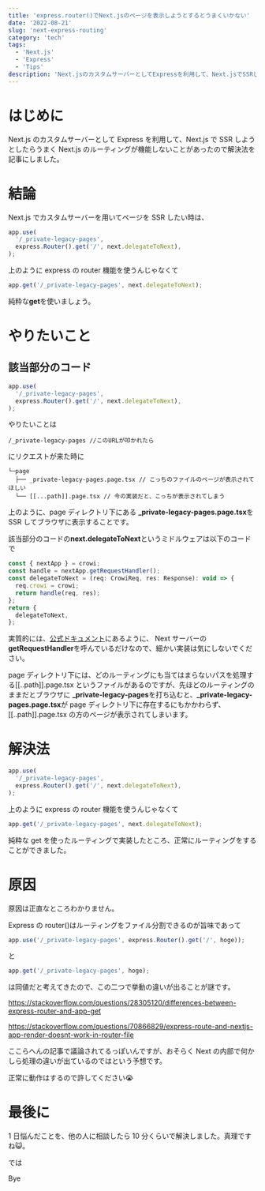 ```yaml
---
title: 'express.router()でNext.jsのページを表示しようとするとうまくいかない'
date: '2022-08-21'
slug: 'next-express-routing'
category: 'tech'
tags:
  - 'Next.js'
  - 'Express'
  - 'Tips'
description: 'Next.jsのカスタムサーバーとしてExpressを利用して、Next.jsでSSRしようとしたらうまくNext.jsのルーティングが機能しないことがあったので解決法を記事にしました。'
---
```


# はじめに

Next.js のカスタムサーバーとして Express を利用して、Next.js で SSR しようとしたらうまく Next.js のルーティングが機能しないことがあったので解決法を記事にしました。

# 結論

Next.js でカスタムサーバーを用いてページを SSR したい時は、

```javascript
app.use(
  '/_private-legacy-pages',
  express.Router().get('/', next.delegateToNext),
);
```

上のように express の router 機能を使うんじゃなくて

```javascript
app.get('/_private-legacy-pages', next.delegateToNext);
```

純粋な**get**を使いましょう。

# やりたいこと

## 該当部分のコード

```javascript
app.use(
  '/_private-legacy-pages',
  express.Router().get('/', next.delegateToNext),
);
```

やりたいことは

```
/_private-legacy-pages //このURLが叩かれたら
```

にリクエストが来た時に

```
└─page
  ├── _private-legacy-pages.page.tsx // こっちのファイルのページが表示されてほしい
  └── [[...path]].page.tsx // 今の実装だと、こっちが表示されてしまう
```

上のように、page ディレクトリ下にある **\_private-legacy-pages.page.tsx**を SSR してブラウザに表示することです。

該当部分のコードの**next.delegateToNext**というミドルウェアは以下のコードで

```javascript
const { nextApp } = crowi;
const handle = nextApp.getRequestHandler();
const delegateToNext = (req: CrowiReq, res: Response): void => {
  req.crowi = crowi;
  return handle(req, res);
};
return {
  delegateToNext,
};
```

実質的には、[公式ドキュメント](https://nextjs-ja-translation-docs.vercel.app/docs/advanced-features/custom-server)にあるように、
Next サーバーの**getRequestHandler**を呼んでいるだけなので、細かい実装は気にしないでください。

page ディレクトリ下には、どのルーティングにも当てはまらないパスを処理する[[..path]].page.tsx というファイルがあるのですが、先ほどのルーティングのままだとブラウザに **\_private-legacy-pages**を打ち込むと、**\_private-legacy-pages.page.tsx**が page ディレクトリ下に存在するにもかかわらず、[[..path]].page.tsx の方のページが表示されてしまいます。

# 解決法

```javascript
app.use(
  '/_private-legacy-pages',
  express.Router().get('/', next.delegateToNext),
);
```

上のように express の router 機能を使うんじゃなくて

```javascript
app.get('/_private-legacy-pages', next.delegateToNext);
```

純粋な get を使ったルーティングで実装したところ、正常にルーティングをすることができました。

# 原因

原因は正直なところわかりません。

Express の router()はルーティングをファイル分割できるのが旨味であって

```javascript
app.use('/_private-legacy-pages', express.Router().get('/', hoge));
```

と

```javascript
app.get('/_private-legacy-pages', hoge);
```

は同値だと考えてきたので、この二つで挙動の違いが出ることが謎です。

https://stackoverflow.com/questions/28305120/differences-between-express-router-and-app-get

https://stackoverflow.com/questions/70866829/express-route-and-nextjs-app-render-doesnt-work-in-router-file

ここらへんの記事で議論されてるっぽいんですが、おそらく Next の内部で何かしら処理の違いが出ているのではという予想です。

正常に動作はするので許してください:sob:

# 最後に

1 日悩んだことを、他の人に相談したら 10 分くらいで解決しました。真理ですね:smiley_cat:。

では

Bye
